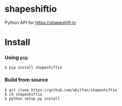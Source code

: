# shapeshiftio
Python API for https://shapeshift.io

Install
=====

### Using `pip`

```
$ pip install shapeshiftio
```


### Build from source

```
$ git clone https://github.com/abitfan/shapeshiftio
$ cd shapeshiftio
$ python setup.py install
```
